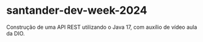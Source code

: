 # santander-dev-week-2024
Construção de uma API REST utilizando o Java 17, com auxílio de vídeo aula da DIO.
